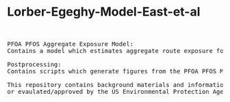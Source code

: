 # Lorber-Egeghy-Model-East-et-al
 <pre>


PFOA PFOS Aggregate Exposure Model:
Contains a model which estimates aggregate route exposure for PFOA and PFOS given media specific concentration summary statistics. 

Postprocessing:
Contains scripts which generate figures from the PFOA PFOS Model output, compares results to NHANES data, and inculdes a sensitivity analysis of pharamacokinetic models and parameters. 
  
This repository contains background materials and information related to specific studied related to this project. The information contained here has not necessarily been peer-reviewed,
or evaulated/approved by the US Environmental Protection Agency. 

</pre> 
  
